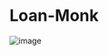 # Loan-Monk
![image](https://github.com/ItsMeRaseeca/Loan-Monk/assets/142300062/a435d3e1-7dcf-419b-8966-aa6fa957e7c5)
